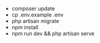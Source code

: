 - composer update
- cp .env.example .env
- php artisan migrate
- npm install
- npm run dev && php artisan serve
